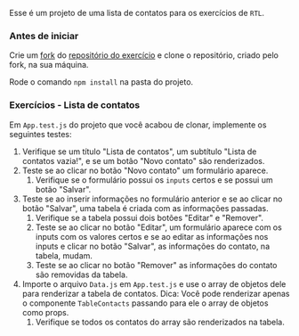 Esse é um projeto de uma lista de contatos para os exercícios de `RTL`.
### Antes de iniciar

Crie um [fork](https://github.com/UNIVALI-LITE/Portugol-Studio/wiki/Fazendo-um-Fork-do-reposit%C3%B3rio) do [repositório do exercício](https://github.com/adilsongb/exercise-contact-list) e clone o repositório, criado pelo fork, na sua máquina.

Rode o comando `npm install` na pasta do projeto.

### Exercícios - Lista de contatos

Em `App.test.js` do projeto que você acabou de clonar, implemente os seguintes testes:

1. Verifique se um título "Lista de contatos", um subtítulo "Lista de contatos vazia!", e se um botão "Novo contato" são renderizados.
2. Teste se ao clicar no botão "Novo contato" um formulário aparece.
    1. Verifique se o formulário possui os `inputs` certos e se possui um botão "Salvar".
3. Teste se ao inserir informações no formulário anterior e se ao clicar no botão "Salvar", uma tabela é criada com as informações passadas.
    1. Verifique se a tabela possui dois botões "Editar" e "Remover".
    2. Teste se ao clicar no botão "Editar", um formulário aparece com os inputs com os valores certos e se ao editar as informações nos inputs e clicar no botão "Salvar", as informações do contato, na tabela, mudam.
    3. Teste se ao clicar no botão "Remover" as informações do contato são removidas da tabela.
4. Importe o arquivo `Data.js` em `App.test.js` e use o array de objetos dele para renderizar a tabela de contatos. Dica: Você pode renderizar apenas o componente `TableContacts` passando para ele o array de objetos como props.
    1. Verifique se todos os contatos do array são renderizados na tabela.
